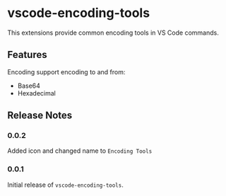 # vscode-encoding-tools

This extensions provide common encoding tools in VS Code commands.

## Features

Encoding support encoding to and from:

- Base64
- Hexadecimal

## Release Notes

### 0.0.2

Added icon and changed name to `Encoding Tools`

### 0.0.1

Initial release of `vscode-encoding-tools`.
